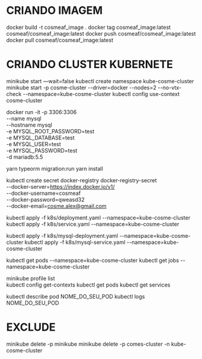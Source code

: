 # CRIANDO IMAGEM
docker build -t cosmeaf_image .
docker tag cosmeaf_image:latest cosmeaf/cosmeaf_image:latest
docker push cosmeaf/cosmeaf_image:latest
docker pull cosmeaf/cosmeaf_image:latest


# CRIANDO CLUSTER KUBERNETE
minikube start —wait=false
kubectl create namespace kube-cosme-cluster
minikube start -p cosme-cluster --driver=docker --nodes=2 --no-vtx-check --namespace=kube-cosme-cluster
kubectl config use-context cosme-cluster

docker run -it -p 3306:3306 \
--name mysql \
--hostname mysql \
-e MYSQL_ROOT_PASSWORD=test \
-e MYSQL_DATABASE=test \
-e MYSQL_USER=test \
-e MYSQL_PASSWORD=test \
-d mariadb:5.5


yarn typeorm migration:run
yarn install

kubectl create secret docker-registry docker-registry-secret \
  --docker-server=https://index.docker.io/v1/ \
  --docker-username=cosmeaf \
  --docker-password=qweasd32 \
  --docker-email=cosme.alex@gmail.com
  
kubectl apply -f k8s/deployment.yaml --namespace=kube-cosme-cluster
kubectl apply -f k8s/service.yaml --namespace=kube-cosme-cluster

kubectl apply -f k8s/mysql-deployment.yaml --namespace=kube-cosme-cluster
kubectl apply -f k8s/mysql-service.yaml --namespace=kube-cosme-cluster

kubectl get pods --namespace=kube-cosme-cluster
kubectl get jobs --namespace=kube-cosme-cluster


minikube profile list   
kubectl config get-contexts
kubectl get pods
kubectl get services

kubectl describe pod NOME_DO_SEU_POD
kubectl logs NOME_DO_SEU_POD


# EXCLUDE
minikube delete -p minikube
minikube delete -p comes-cluster -n kube-cosme-cluster
